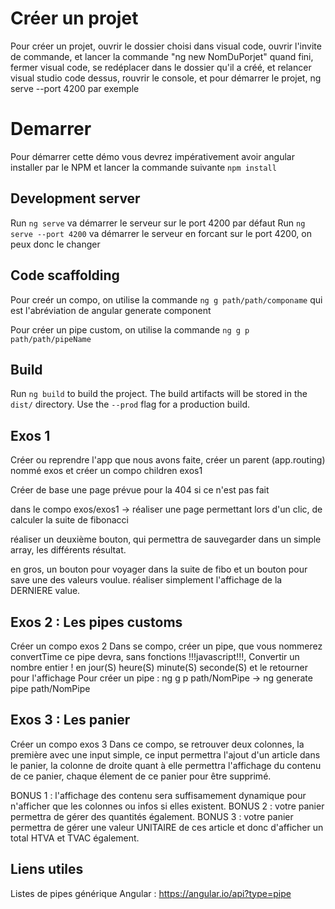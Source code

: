 # Créer un projet
Pour créer un projet, ouvrir le dossier choisi dans visual code, ouvrir l'invite de commande, et lancer la commande "ng new NomDuPorjet"
quand fini, fermer visual code, se redéplacer dans le dossier qu'il a créé, et relancer visual studio code dessus, rouvrir le console, et pour démarrer le projet, ng serve --port 4200 par exemple
# Demarrer

Pour démarrer cette démo vous devrez impérativement avoir angular installer par le NPM
et lancer la commande suivante `npm install`

## Development server

Run `ng serve` va démarrer le serveur sur le port 4200 par défaut
Run `ng serve --port 4200` va démarrer le serveur en forcant sur le port 4200, on peux donc le changer
## Code scaffolding

Pour creér un compo, on utilise la commande `ng g path/path/componame`
qui est l'abréviation de angular generate component

Pour créer un pipe custom, on utilise la commande `ng g p path/path/pipeName`

## Build

Run `ng build` to build the project. The build artifacts will be stored in the `dist/` directory. Use the `--prod` flag for a production build.


## Exos 1
Créer ou reprendre l'app que nous avons faite,
créer un parent (app.routing) nommé exos
et créer un compo children exos1

Créer de base une page prévue pour la 404 si ce n'est pas fait

dans le compo exos/exos1
-> réaliser une page permettant lors d'un clic,
de calculer la suite de fibonacci

réaliser un deuxième bouton, qui permettra de sauvegarder
dans un simple array, les différents résultat.

en gros, un bouton pour voyager dans la suite de fibo
et un bouton pour save une des valeurs voulue.
réaliser simplement l'affichage de la DERNIERE value.


## Exos 2 : Les pipes customs
Créer un compo exos 2
Dans se compo, créer un pipe, que vous nommerez convertTime
ce pipe devra, sans fonctions !!!javascript!!!,
Convertir un nombre entier ! en jour(S) heure(S) minute(S) seconde(S)
et le retourner pour l'affichage
Pour créer un pipe : ng g p path/NomPipe -> ng generate pipe path/NomPipe


## Exos 3 : Les panier
Créer un compo exos 3
Dans ce compo, se retrouver deux colonnes, la première avec une input simple,
ce input permettra l'ajout d'un article dans le panier, 
la colonne de droite quant à elle permettra l'affichage du contenu de ce panier,
chaque élement de ce panier pour être supprimé.

BONUS 1 : l'affichage des contenu sera suffisamement dynamique pour n'afficher 
que les colonnes ou infos si elles existent.
BONUS 2 : votre panier permettra de gérer des quantités également.
BONUS 3 : votre panier permettra de gérer une valeur UNITAIRE de ces article et donc d'afficher un total HTVA et TVAC également.


## Liens utiles
Listes de pipes générique Angular : https://angular.io/api?type=pipe